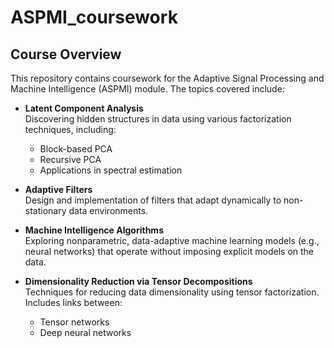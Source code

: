 # ASPMI_coursework

## Course Overview

This repository contains coursework for the Adaptive Signal Processing and Machine Intelligence (ASPMI) module. The topics covered include:

- **Latent Component Analysis**  
  Discovering hidden structures in data using various factorization techniques, including:
  - Block-based PCA  
  - Recursive PCA  
  - Applications in spectral estimation

- **Adaptive Filters**  
  Design and implementation of filters that adapt dynamically to non-stationary data environments.

- **Machine Intelligence Algorithms**  
  Exploring nonparametric, data-adaptive machine learning models (e.g., neural networks) that operate without imposing explicit models on the data.

- **Dimensionality Reduction via Tensor Decompositions**  
  Techniques for reducing data dimensionality using tensor factorization.  
  Includes links between:
  - Tensor networks  
  - Deep neural networks
